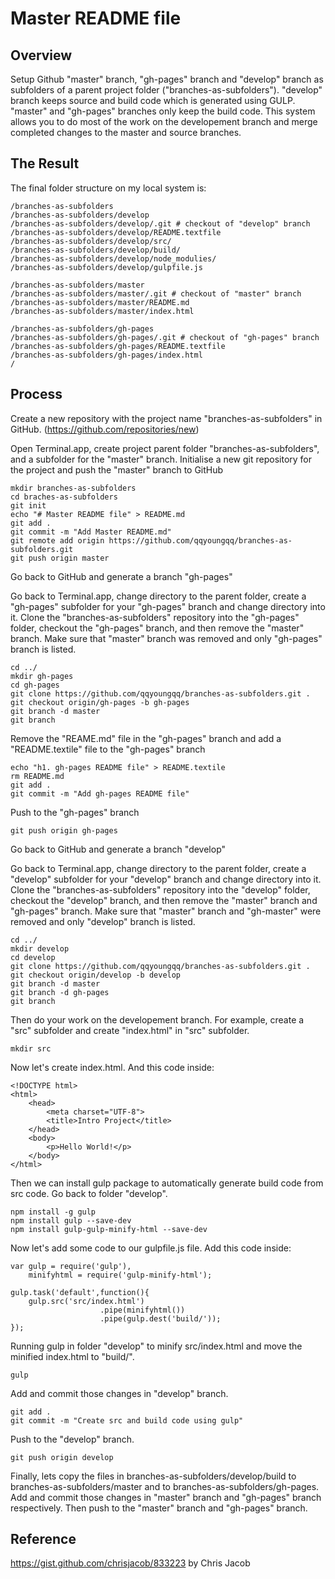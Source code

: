 # Master README file

## Overview 
Setup Github "master" branch, "gh-pages" branch and "develop" branch as subfolders of a parent project folder ("branches-as-subfolders"). "develop" branch keeps source and build code which is generated using GULP. "master" and "gh-pages" branches only keep the build code. This system allows you to do most of the work on the developement branch and merge completed changes to the master and source branches.  

## The Result
The final folder structure on my local system is:  
```
/branches-as-subfolders
/branches-as-subfolders/develop
/branches-as-subfolders/develop/.git # checkout of "develop" branch
/branches-as-subfolders/develop/README.textfile
/branches-as-subfolders/develop/src/
/branches-as-subfolders/develop/build/
/branches-as-subfolders/develop/node_modulies/
/branches-as-subfolders/develop/gulpfile.js

/branches-as-subfolders/master
/branches-as-subfolders/master/.git # checkout of "master" branch
/branches-as-subfolders/master/README.md 
/branches-as-subfolders/master/index.html

/branches-as-subfolders/gh-pages
/branches-as-subfolders/gh-pages/.git # checkout of "gh-pages" branch
/branches-as-subfolders/gh-pages/README.textfile 
/branches-as-subfolders/gh-pages/index.html
/
```

## Process
Create a new repository with the project name "branches-as-subfolders" in GitHub.
(https://github.com/repositories/new)

Open Terminal.app, create project parent folder "branches-as-subfolders", and a subfolder for the "master" branch.  Initialise a new git repository for the project and push the "master" branch to GitHub

```
mkdir branches-as-subfolders
cd braches-as-subfolders
git init
echo "# Master README file" > README.md
git add .
git commit -m "Add Master README.md"
git remote add origin https://github.com/qqyoungqq/branches-as-subfolders.git
git push origin master
```  

Go back to GitHub and generate a branch "gh-pages" 

Go back to Terminal.app, change directory to the parent folder, create a "gh-pages" subfolder for your "gh-pages" branch and change directory into it.  Clone the "branches-as-subfolders" repository into the "gh-pages" folder, checkout the "gh-pages" branch, and then remove the "master" branch. Make sure that "master" branch was removed and only "gh-pages" branch is listed. 

``` 
cd ../
mkdir gh-pages
cd gh-pages
git clone https://github.com/qqyoungqq/branches-as-subfolders.git .
git checkout origin/gh-pages -b gh-pages
git branch -d master
git branch
```

Remove the "REAME.md" file in the "gh-pages" branch and add a "README.textile" file to the "gh-pages" branch  

```
echo "h1. gh-pages README file" > README.textile
rm README.md
git add .
git commit -m "Add gh-pages README file"
```


Push to the "gh-pages" branch  

```
git push origin gh-pages
```

Go back to GitHub and generate a branch "develop" 

Go back to Terminal.app, change directory to the parent folder, create a "develop" subfolder for your "develop" branch and change directory into it.  Clone the "branches-as-subfolders" repository into the "develop" folder, checkout the "develop" branch, and then remove the "master" branch and "gh-pages" branch. Make sure that "master" branch and "gh-master" were removed and only "develop" branch is listed.  

``` 
cd ../
mkdir develop
cd develop
git clone https://github.com/qqyoungqq/branches-as-subfolders.git .
git checkout origin/develop -b develop
git branch -d master
git branch -d gh-pages
git branch
```

Then do your work on the developement branch. For example, create a "src" subfolder and create "index.html" in "src" subfolder.    

```
mkdir src
``` 

Now let's create index.html. And this code inside:  

```
<!DOCTYPE html>
<html>
	<head>
		<meta charset="UTF-8">
		<title>Intro Project</title>
	</head>
	<body>
		<p>Hello World!</p>
	</body>
</html>
```

Then we can install gulp package to automatically generate build code from src code. Go back to folder "develop".   

```
npm install -g gulp
npm install gulp --save-dev
npm install gulp-gulp-minify-html --save-dev
```

Now let's add some code to our gulpfile.js file. Add this code inside:  

```
var gulp = require('gulp'),
	minifyhtml = require('gulp-minify-html');

gulp.task('default',function(){
	gulp.src('src/index.html')
					.pipe(minifyhtml())
					.pipe(gulp.dest('build/'));
});
```

Running gulp in folder "develop" to minify src/index.html and move the minified index.html to "build/".  

```
gulp 
```

Add and commit those changes in "develop" branch.  

```
git add .
git commit -m "Create src and build code using gulp"
```

Push to the "develop" branch. 

```
git push origin develop
```

Finally, lets copy the files in branches-as-subfolders/develop/build to branches-as-subfolders/master and to branches-as-subfolders/gh-pages.  Add and commit those changes in "master" branch and "gh-pages" branch respectively.  Then push to the "master" branch and "gh-pages" branch.  

## Reference 
https://gist.github.com/chrisjacob/833223 by Chris Jacob 
